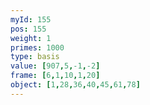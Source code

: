 ```yaml
---
myId: 155
pos: 155
weight: 1
primes: 1000
type: basis
value: [907,5,-1,-2]
frame: [6,1,10,1,20]
object: [1,28,36,40,45,61,78]
---
```

